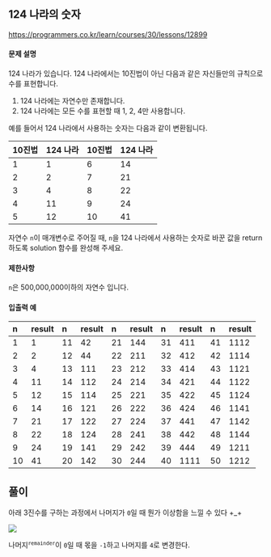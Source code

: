 ## 124 나라의 숫자

https://programmers.co.kr/learn/courses/30/lessons/12899

#### 문제 설명

124 나라가 있습니다. 124 나라에서는 10진법이 아닌 다음과 같은 자신들만의 규칙으로 수를 표현합니다.

1. 124 나라에는 자연수만 존재합니다.
2. 124 나라에는 모든 수를 표현할 때 1, 2, 4만 사용합니다.

예를 들어서 124 나라에서 사용하는 숫자는 다음과 같이 변환됩니다.

| 10진법 | 124 나라 | 10진법 | 124 나라 |
| :--- | :--- | :--- | :--- |
| 1 | 1 | 6 | 14 |
| 2 | 2 | 7 | 21 |
| 3 | 4 | 8 | 22 |
| 4 | 11 | 9 | 24 |
| 5 | 12 | 10 | 41 |

자연수 `n`이 매개변수로 주어질 때, `n`을 124 나라에서 사용하는 숫자로 바꾼 값을 return 하도록 solution 함수를 완성해 주세요.

#### 제한사항

`n`은 500,000,000이하의 자연수 입니다.

#### 입출력 예

| n | result | n | result | n | result | n | result | n | result |
| :--- | :---| :--- | :---| :--- | :---| :--- | :---| :--- | :---|
| 1 | 1 | 11 | 42 | 21 | 144 | 31 | 411 | 41 | 1112 |
| 2 | 2 | 12 | 44 | 22 | 211 | 32 | 412 | 42 | 1114 |
| 3 | 4 | 13 | 111 | 23 | 212 | 33 | 414 | 43 | 1121 |
| 4 | 11 | 14 | 112 | 24 | 214 | 34 | 421 | 44 | 1122 |
| 5 | 12 | 15 | 114 | 25 | 221 | 35 | 422 | 45 | 1124 |
| 6 | 14 | 16 | 121 | 26 | 222 | 36 | 424 | 46 | 1141 |
| 7 | 21 | 17 | 122 | 27 | 224 | 37 | 441 | 47 | 1142 |
| 8 | 22 | 18 | 124 | 28 | 241 | 38 | 442 | 48 | 1144 |
| 9 | 24 | 19 | 141 | 29 | 242 | 39 | 444 | 49 | 1211 |
| 10 | 41 | 20 | 142 | 30 | 244 | 40 | 1111 | 50 | 1212 |

## 풀이

아래 3진수를 구하는 과정에서 나머지가 `0`일 때 뭔가 이상함을 느낄 수 있다 +_+ 

![](https://i.imgur.com/W2aFz8q.png)

나머지<sup>`remainder`</sup>이 `0`일 때 몫을 `-1`하고 나머지를 `4`로 변경한다.